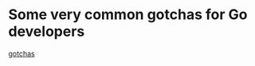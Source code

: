 # Some very common gotchas for Go developers
[gotchas](http://devs.cloudimmunity.com/gotchas-and-common-mistakes-in-go-golang/)
